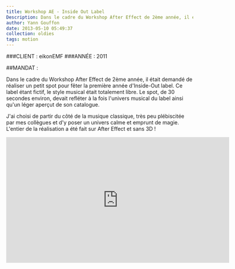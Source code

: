 ```yaml
---
title: Workshop AE - Inside Out Label
Description: Dans le cadre du Workshop After Effect de 2ème année, il était demandé de réaliser un petit spot pour fêter la première année d'Inside-Out label.
author: Yann Gouffon
date: 2013-05-10 05:49:37
collection: oldies
tags: motion
---
```


###CLIENT : eikonEMF
###ANNÉE : 2011

##MANDAT :

Dans le cadre du Workshop After Effect de 2ème année, il était demandé de réaliser un petit spot pour fêter la première année d'Inside-Out label. Ce label étant fictif, le style musical était totalement libre. Le spot, de 30 secondes environ, devait refléter à la fois l'univers musical du label ainsi qu'un léger aperçut de son catalogue.

J'ai choisi de partir du côté de la musique classique, très peu plébiscitée par mes collègues et d'y poser un univers calme et emprunt de magie. L'entier de la réalisation a été fait sur After Effect et sans 3D ! 

<iframe width="601" height="338" frameborder="0" allowfullscreen="" mozallowfullscreen="" webkitallowfullscreen="" src="http://player.vimeo.com/video/34771951?title=0&amp;byline=0&amp;portrait=0&amp;color=2d95e3"></iframe>
